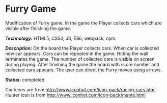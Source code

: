 # Furry Game
Modification of Furry game. In the game the Player collects cars which are visible after finishing the game.

***Technology:*** HTML5, CSS3, JS, ES6, webpack, npm.

***Description:*** On the board the Player collects cars. When car is collected new car appears. Cars can be repeated in the game. Hitting the wall terminates the game. The number of collected cars is visible on screen during playing. After finishing the game the board with score number and collected cars appears.
The user can direct the Furry moves using arrows.

**Status:** completed

Car icons are from http://www.iconhot.com/icon-pack/racing-cars.html
Hunter icon is from http://www.iconhot.com/icon-pack/manto.html
